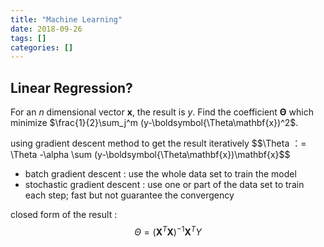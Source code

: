 ```yaml
---
title: "Machine Learning"
date: 2018-09-26
tags: []
categories: []
---
```



## Linear Regression?

For an $n$ dimensional vector $\mathbf{x}$, the result is $y$. 
Find the coefficient $\boldsymbol{\Theta}$ which minimize $\frac{1}{2}\sum_j^m (y-\boldsymbol{\Theta\mathbf{x})^2$.

using gradient descent method to get the result iteratively
$$\Theta ：= \Theta -\alpha \sum (y-\boldsymbol{\Theta\mathbf{x})\mathbf{x}$$


* batch gradient descent : use the whole data set to train the model
* stochastic gradient descent : use one or part of the data set to train each step; fast but not guarantee the convergency

closed form of the result : $$\Theta = (\mathbf{X}^T\mathbf{X})^{-1}\mathbf{X}^T Y$$






